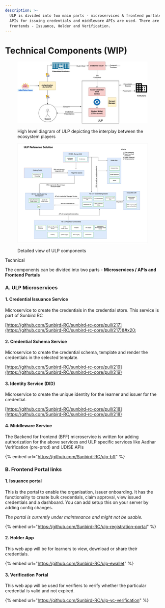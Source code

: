 ```yaml
---
description: >-
  ULP is divided into two main parts - microservices & frontend portals. Core
  APIs for issuing credentials and middleware APIs are used. There are three
  frontends - Issuance, Holder and Verification.
---
```


# Technical Components (WIP)

<div data-full-width="true">

<figure><img src="../../.gitbook/assets/ULP - High level Diagram.jpg" alt=""><figcaption><p>High level diagram of ULP depicting the interplay between the ecosystem players</p></figcaption></figure>

</div>

<div data-full-width="true">

<figure><img src="../../.gitbook/assets/ULP - Packaging.png" alt=""><figcaption><p>Detailed view of ULP components</p></figcaption></figure>

</div>

Technical&#x20;

The components can be divided into two parts - **Microservices / APIs and Frontend Portals**

### **A. ULP Microservices**

#### **1. Credential Issuance Service**

Microservice to create the credentials in the credential store. This service is part of Sunbird RC

[https://github.com/Sunbird-RC/sunbird-rc-core/pull/217](https://github.com/Sunbird-RC/sunbird-rc-core/pull/217)&#x20;

#### **2. Credential Schema Service**

Microservice to create the credential schema, template and render the credentials in the selected template. &#x20;

[https://github.com/Sunbird-RC/sunbird-rc-core/pull/219](https://github.com/Sunbird-RC/sunbird-rc-core/pull/219)

#### **3. Identity Service (DID)**

Microservice to create the unique identity for the learner and issuer for the credential.

[https://github.com/Sunbird-RC/sunbird-rc-core/pull/218](https://github.com/Sunbird-RC/sunbird-rc-core/pull/218)

#### **4. Middleware Service**

The Backend for frontend (BFF) microservice is written for adding authorization for the above services and ULP specific services like Aadhar Verification (pre-prod) and UDISE APIs

{% embed url="https://github.com/Sunbird-RC/ulp-bff" %}

### **B. Frontend Portal links**

#### 1. Issuance portal&#x20;

This is the portal to enable the organisation, issuer onboarding. It has the functionality to create bulk credentials, claim approval, view issued credentials and a dashboard. You can add setup this on your server by adding config changes.&#x20;

_The portal is currently under maintenance and might not be usable._

{% embed url="https://github.com/Sunbird-RC/ulp-registration-portal" %}

#### 2. Holder App

This web app will be for learners to view, download or share their credentials.

{% embed url="https://github.com/Sunbird-RC/ulp-ewallet" %}

#### 3. Verification Portal

This web app will be used for verifiers to verify whether the particular credential is valid and not expired.

{% embed url="https://github.com/Sunbird-RC/ulp-vc-verification" %}
